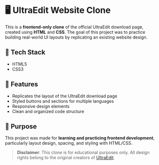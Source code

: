 # 🖥️ UltraEdit Website Clone

This is a **frontend-only clone** of the official UltraEdit download page, created using **HTML** and **CSS**. The goal of this project was to practice building real-world UI layouts by replicating an existing website design.

## 🔧 Tech Stack

- HTML5  
- CSS3

## 📌 Features

- Replicates the layout of the UltraEdit download page  
- Styled buttons and sections for multiple languages  
- Responsive design elements  
- Clean and organized code structure

## 🚀 Purpose

This project was made for **learning and practicing frontend development**, particularly layout design, spacing, and styling with HTML/CSS.

> **Disclaimer**: This clone is for educational purposes only. All design rights belong to the original creators of [UltraEdit](https://www.ultraedit.com/).
 

